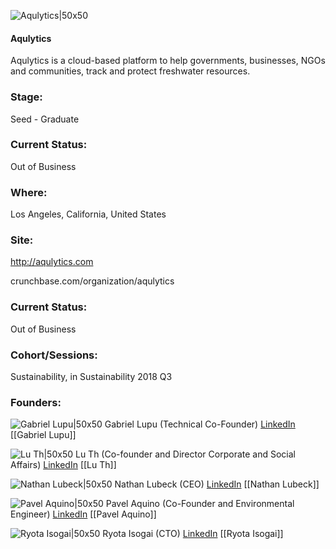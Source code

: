 

![Aqulytics|50x50](https://apimg.techstars.com/connect/images/image_files/5bbb9480c1a4b83eb7000012/original/LOGO.png)

#### Aqulytics
Aqulytics is a cloud-based platform to help governments, businesses, NGOs and communities, track and protect freshwater resources.

### Stage: 
Seed - Graduate 

### Current Status: 
Out of Business

### Where:
Los Angeles, California, United States

### Site:
http://aqulytics.com



crunchbase.com/organization/aqulytics

### Current Status: 
Out of Business

### Cohort/Sessions: 
Sustainability, in Sustainability 2018 Q3

### Founders: 

![Gabriel Lupu|50x50](https://apimg.techstars.com/connect/images/image_files/5b313112c1a4b871f4000004/original/29060610_1861434270555296_6396060578888688562_o_%281%29.jpg) Gabriel Lupu (Technical Co-Founder) [LinkedIn](https://linkedin.com/in/lupugabriel) [[Gabriel Lupu]]

![Lu Th|50x50](https://apimg.techstars.com/connect/images/image_files/5c0273dd34a60d09c2000405/original/Monkey_face.PNG) Lu Th (Co-founder and Director Corporate and Social Affairs) [LinkedIn](https://linkedin.com/in/luis-francisco-thais-a7b36322) [[Lu Th]]

![Nathan Lubeck|50x50](https://apimg.techstars.com/connect/images/image_files/5b310e63c1a4b871dd0000bb/original/hive.jpg) Nathan Lubeck (CEO) [LinkedIn](https://linkedin.com/in/nathanlubeck) [[Nathan Lubeck]]

![Pavel Aquino|50x50](https://apimg.techstars.com/connect/images/image_files/5bbbddb6a36c11383600007e/original/Foto_Pavel.jpg) Pavel Aquino (Co-Founder and Environmental Engineer) [LinkedIn](https://) [[Pavel Aquino]]

![Ryota Isogai|50x50](https://apimg.techstars.com/connect/images/image_files/5b315f3aa36c1131c800007b/original/0.jpg) Ryota Isogai (CTO) [LinkedIn](https://linkedin.com/in/ryoiso) [[Ryota Isogai]]


